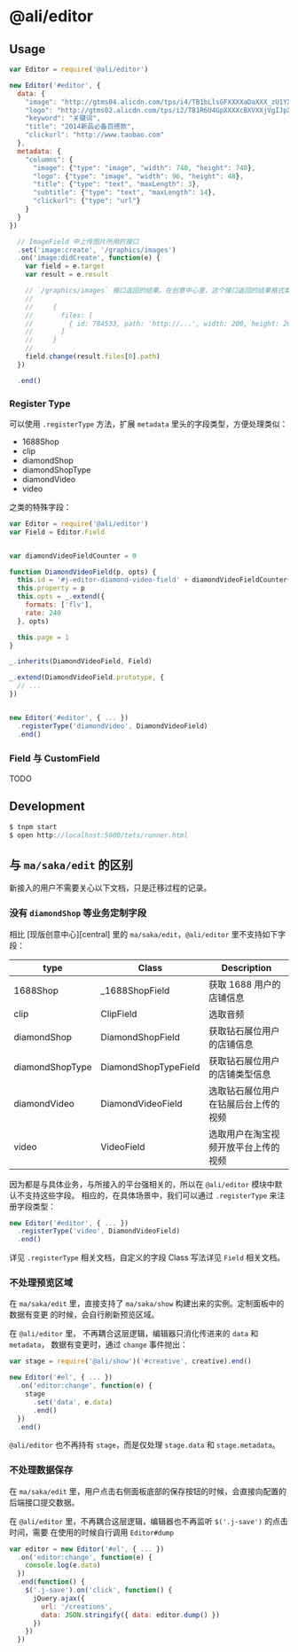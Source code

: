 # @ali/editor


## Usage

```js
var Editor = require('@ali/editor')

new Editor('#editor', {
  data: {
    "image": "http://gtms04.alicdn.com/tps/i4/TB1bLlsGFXXXXaDaXXX_zU1YXXX-740-740.jpg",
    "logo": "http://gtms02.alicdn.com/tps/i2/TB1R6U4GpXXXXcBXVXXjVgIJpXX-90-45.png",
    "keyword": "关键词",
    "title": "2014新品必备百搭款",
    "clickurl": "http://www.taobao.com"
  },
  metadata: {
    "columns": {
      "image": {"type": "image", "width": 740, "height": 740},
      "logo": {"type": "image", "width": 96, "height": 48},
      "title": {"type": "text", "maxLength": 3},
      "subtitle": {"type": "text", "maxLength": 14},
      "clickurl": {"type": "url"}
    }
  }
})

  // ImageField 中上传图片所用的接口
  .set('image:create', '/graphics/images')
  .on('image:didCreate', function(e) {
    var field = e.target
    var result = e.result

    // `/graphics/images` 接口返回的结果。在创意中心里，这个接口返回的结果格式类似：
    //
    //     {
    //       files: [
    //         { id: 784533, path: 'http://...', width: 200, height: 200 }
    //       ]
    //     }
    //
    field.change(result.files[0].path)
  })

  .end()
```


### Register Type

可以使用 `.registerType` 方法，扩展 `metadata` 里头的字段类型，方便处理类似：

- 1688Shop
- clip
- diamondShop
- diamondShopType
- diamondVideo
- video

之类的特殊字段：

```js
var Editor = require('@ali/editor')
var Field = Editor.Field


var diamondVideoFieldCounter = 0

function DiamondVideoField(p, opts) {
  this.id = '#j-editor-diamond-video-field' + diamondVideoFieldCounter++
  this.property = p
  this.opts = _.extend({
    formats: ['flv'],
    rate: 240
  }, opts)

  this.page = 1
}

_.inherits(DiamondVideoField, Field)

_.extend(DiamondVideoField.prototype, {
  // ...
})


new Editor('#editor', { ... })
  .registerType('diamondVideo', DiamondVideoField)
  .end()
```


### Field 与 CustomField

TODO


## Development

```js
$ tnpm start
$ open http://localhost:5000/tets/runner.html
```


## 与 `ma/saka/edit` 的区别

新接入的用户不需要关心以下文档，只是迁移过程的记录。


### 没有 `diamondShop` 等业务定制字段

相比 [现版创意中心][central] 里的 `ma/saka/edit`，`@ali/editor` 里不支持如下字段：

| type            | Class                |  Description                       |
|-----------------|----------------------|------------------------------------|
| 1688Shop        | _1688ShopField       | 获取 1688 用户的店铺信息             |
| clip            | ClipField            | 选取音频                            |
| diamondShop     | DiamondShopField     | 获取钻石展位用户的店铺信息            |
| diamondShopType | DiamondShopTypeField | 获取钻石展位用户的店铺类型信息         |
| diamondVideo    | DiamondVideoField    | 选取钻石展位用户在钻展后台上传的视频    |
| video           | VideoField           | 选取用户在淘宝视频开放平台上传的视频    |

因为都是与具体业务，与所接入的平台强相关的，所以在 `@ali/editor` 模块中默认不支持这些字段。
相应的，在具体场景中，我们可以通过 `.registerType` 来注册字段类型：

```js
new Editor('#editor', { ... })
  .registerType('video', DiamondVideoField)
  .end()
```

详见 `.registerType` 相关文档，自定义的字段 Class 写法详见 `Field` 相关文档。


### 不处理预览区域

在 `ma/saka/edit` 里，直接支持了 `ma/saka/show` 构建出来的实例。定制面板中的数据有变更
的时候，会自行刷新预览区域。

在 `@ali/editor` 里， 不再耦合这层逻辑，编辑器只消化传进来的 `data` 和 `metadata`，
数据有变更时，通过 `change` 事件抛出：

```js
var stage = require('@ali/show')('#creative', creative).end()

new Editor('#el', { ... })
  .on('editor:change', function(e) {
    stage
      .set('data', e.data)
      .end()
  })
  .end()
```

`@ali/editor` 也不再持有 `stage`，而是仅处理 `stage.data` 和 `stage.metadata`。


### 不处理数据保存

在 `ma/saka/edit` 里，用户点击右侧面板底部的保存按钮的时候，会直接向配置的后端接口提交数据。

在 `@ali/editor` 里，不再耦合这层逻辑，编辑器也不再监听 `$('.j-save')` 的点击时间，需要
在使用的时候自行调用 `Editor#dump`

```js
var editor = new Editor('#el', { ... })
  .on('editor:change', function(e) {
    console.log(e.data)
  })
  .end(function() {
    $('.j-save').on('click', function() {
      jQuery.ajax({
        url: '/creations',
        data: JSON.stringify({ data: editor.dump() })
      })
    })
  })
```

